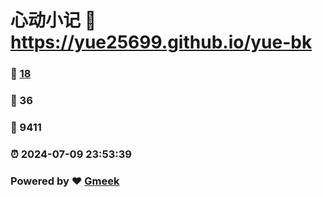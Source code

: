 # 心动小记 :link: https://yue25699.github.io/yue-bk 
### :page_facing_up: [18](https://yue25699.github.io/yue-bk/tag.html) 
### :speech_balloon: 36 
### :hibiscus: 9411 
### :alarm_clock: 2024-07-09 23:53:39 
### Powered by :heart: [Gmeek](https://github.com/Meekdai/Gmeek)
